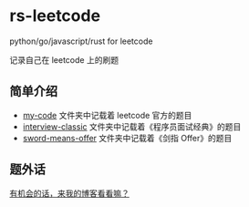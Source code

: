 # rs-leetcode

python/go/javascript/rust for leetcode

记录自己在 leetcode 上的刷题

## 简单介绍

- [my-code](https://github.com/Zranshi/leetcode/tree/master/my-code)
  文件夹中记载着 leetcode 官方的题目
- [interview-classic](https://github.com/Zranshi/leetcode/tree/master/interview-classic)
  文件夹中记载着《程序员面试经典》的题目
- [sword-means-offer](https://github.com/Zranshi/leetcode/tree/master/sword-means-offer)
  文件夹中记载着《剑指 Offer》的题目

## 题外话

[有机会的话，来我的博客看看嘛？](https://zranshi.github.io)
